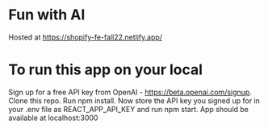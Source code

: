 # Fun with AI

Hosted at https://shopify-fe-fall22.netlify.app/


# To run this app on your local

Sign up for a free API key from OpenAI - https://beta.openai.com/signup.
Clone this repo. Run npm install.
Now store the API key you signed up for in your .env file as REACT_APP_API_KEY and run npm start. App should be available at localhost:3000

